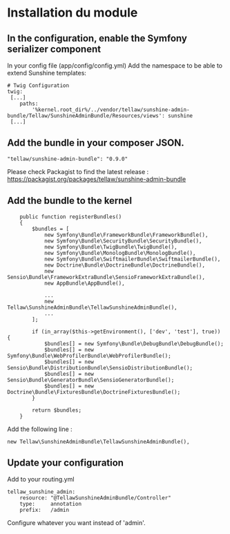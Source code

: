 # Installation du module

## In the configuration, enable the Symfony serializer component
 
In your config file (app/config/config.yml)
Add the namespace to be able to extend Sunshine templates:

```
# Twig Configuration
twig:
 [...]
    paths:
        '%kernel.root_dir%/../vendor/tellaw/sunshine-admin-bundle/Tellaw/SunshineAdminBundle/Resources/views': sunshine
 [...]
```

## Add the bundle in your composer JSON.
```
"tellaw/sunshine-admin-bundle": "0.9.0"
```
Please check Packagist to find the latest release : https://packagist.org/packages/tellaw/sunshine-admin-bundle

## Add the bundle to the kernel

```
    public function registerBundles()
    {
        $bundles = [
            new Symfony\Bundle\FrameworkBundle\FrameworkBundle(),
            new Symfony\Bundle\SecurityBundle\SecurityBundle(),
            new Symfony\Bundle\TwigBundle\TwigBundle(),
            new Symfony\Bundle\MonologBundle\MonologBundle(),
            new Symfony\Bundle\SwiftmailerBundle\SwiftmailerBundle(),
            new Doctrine\Bundle\DoctrineBundle\DoctrineBundle(),
            new Sensio\Bundle\FrameworkExtraBundle\SensioFrameworkExtraBundle(),
            new AppBundle\AppBundle(),
            
            ...
            new Tellaw\SunshineAdminBundle\TellawSunshineAdminBundle(),
            ...
        ];

        if (in_array($this->getEnvironment(), ['dev', 'test'], true)) {
            $bundles[] = new Symfony\Bundle\DebugBundle\DebugBundle();
            $bundles[] = new Symfony\Bundle\WebProfilerBundle\WebProfilerBundle();
            $bundles[] = new Sensio\Bundle\DistributionBundle\SensioDistributionBundle();
            $bundles[] = new Sensio\Bundle\GeneratorBundle\SensioGeneratorBundle();
            $bundles[] = new Doctrine\Bundle\FixturesBundle\DoctrineFixturesBundle();
        }

        return $bundles;
    }
```

Add the following line :
```
new Tellaw\SunshineAdminBundle\TellawSunshineAdminBundle(),
```

## Update your configuration

Add to your routing.yml
```
tellaw_sunshine_admin:
    resource: "@TellawSunshineAdminBundle/Controller"
    type:     annotation
    prefix:   /admin
```

Configure whatever you want instead of 'admin'.
